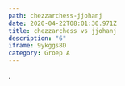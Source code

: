 ```yaml
---
path: chezzarchess-jjohanj
date: 2020-04-22T08:01:30.971Z
title: chezzarchess vs jjohanj
description: "6"
iframe: 9ykggs8D
category: Groep A
---
```

.